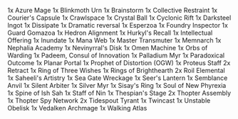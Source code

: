 1x Azure Mage
1x Blinkmoth Urn
1x Brainstorm
1x Collective Restraint
1x Courier's Capsule
1x Crawlspace
1x Crystal Ball
1x Cyclonic Rift
1x Darksteel Ingot
1x Dissipate
1x Dramatic reversal
1x Esperzoa
1x Foundry Inspector
1x Guard Gomazoa
1x Hedron Alignment
1x Hurkyl's Recall
1x Intellectual Offering
1x Inundate
1x Mana Web
1x Master Transmuter
1x Memnarch
1x Nephalia Academy
1x Nevinyrral's Disk
1x Omen Machine
1x Orbs of Warding
1x Padeem, Consul of Innovation
1x Palladium Myr
1x Paradoxical Outcome
1x Planar Portal
1x Prophet of Distortion (OGW)
1x Proteus Staff
2x Retract
1x Ring of Three Wishes
1x Rings of Brighthearth
2x Roil Elemental
1x Saheeli's Artistry
1x Sea Gate Wreckage
1x Seer's Lantern
1x Semblance Anvil
1x Silent Arbiter
1x Silver Myr
1x Sisay's Ring
1x Soul of New Phyrexia
1x Spine of Ish Sah
1x Staff of Nin
1x Thespian's Stage
2x Thopter Assembly
1x Thopter Spy Network
2x Tidespout Tyrant
1x Twincast
1x Unstable Obelisk
1x Vedalken Archmage
1x Walking Atlas